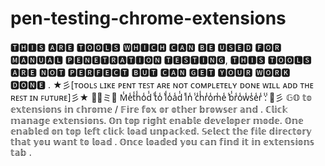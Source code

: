 # pen-testing-chrome-extensions

🆃🅷🅸🆂 🅰🆁🅴 🆃🅾🅾🅻🆂 🆆🅷🅸🅲🅷 🅲🅰🅽 🅱🅴 🆄🆂🅴🅳 🅵🅾🆁 🅼🅰🅽🆄🅰🅻 🅿🅴🅽🅴🆃🆁🅰🆃🅸🅾🅽 🆃🅴🆂🆃🅸🅽🅶, 🆃🅷🅸🆂 🆃🅾🅾🅻🆂 🅰🆁🅴 🅽🅾🆃 🅿🅴🆁🅵🅴🅲🆃 🅱🆄🆃 🅲🅰🅽 🅶🅴🆃 🆈🅾🆄🆁 🆆🅾🆁🅺 🅳🅾🅽🅴 .
	★彡[ᴛᴏᴏʟꜱ ʟɪᴋᴇ ᴘᴇɴᴛ ᴛᴇꜱᴛ ᴀʀᴇ ɴᴏᴛ ᴄᴏᴍᴘʟᴇᴛᴇʟʏ ᴅᴏɴᴇ ᴡɪʟʟ ᴀᴅᴅ ᴛʜᴇ ʀᴇꜱᴛ ɪɴ ꜰᴜᴛᴜʀᴇ]彡★
	🎂🥳ミ💖 M̾e̾t̾h̾o̾d̾ ̾t̾o̾ ̾l̾o̾a̾d̾ ̾i̾n̾ ̾c̾h̾r̾o̾m̾e̾ ̾b̾r̾o̾w̾s̾e̾r̾ ̾:̾ 💖彡
	𝔾𝕆 𝕥𝕠 𝕖𝕩𝕥𝕖𝕟𝕤𝕚𝕠𝕟𝕤 𝕚𝕟 𝕔𝕙𝕣𝕠𝕞𝕖 / 𝔽𝕚𝕣𝕖 𝕗𝕠𝕩 𝕠𝕣 𝕠𝕥𝕙𝕖𝕣 𝕓𝕣𝕠𝕨𝕤𝕖𝕣 𝕒𝕟𝕕 .
	ℂ𝕝𝕚𝕔𝕜 𝕞𝕒𝕟𝕒𝕘𝕖 𝕖𝕩𝕥𝕖𝕟𝕤𝕚𝕠𝕟𝕤.
	𝕆𝕟 𝕥𝕠𝕡 𝕣𝕚𝕘𝕙𝕥 𝕖𝕟𝕒𝕓𝕝𝕖 𝕕𝕖𝕧𝕖𝕝𝕠𝕡𝕖𝕣 𝕞𝕠𝕕𝕖.
	𝕆𝕟𝕖 𝕖𝕟𝕒𝕓𝕝𝕖𝕕 𝕠𝕟 𝕥𝕠𝕡 𝕝𝕖𝕗𝕥 𝕔𝕝𝕚𝕔𝕜 𝕝𝕠𝕒𝕕 𝕦𝕟𝕡𝕒𝕔𝕜𝕖𝕕.
	𝕊𝕖𝕝𝕖𝕔𝕥 𝕥𝕙𝕖 𝕗𝕚𝕝𝕖 𝕕𝕚𝕣𝕖𝕔𝕥𝕠𝕣𝕪 𝕥𝕙𝕒𝕥 𝕪𝕠𝕦 𝕨𝕒𝕟𝕥 𝕥𝕠 𝕝𝕠𝕒𝕕 .
	𝕆𝕟𝕔𝕖 𝕝𝕠𝕒𝕕𝕖𝕕 𝕪𝕠𝕦 𝕔𝕒𝕟 𝕗𝕚𝕟𝕕 𝕚𝕥 𝕚𝕟 𝕖𝕩𝕥𝕖𝕟𝕤𝕚𝕠𝕟𝕤 𝕥𝕒𝕓 .
